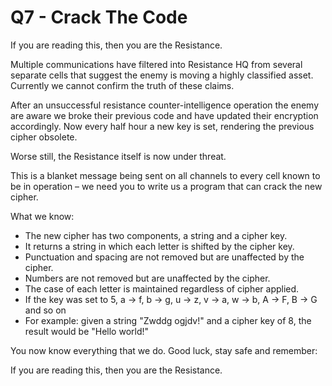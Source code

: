 # Q7 - Crack The Code

If you are reading this, then you are the Resistance.

Multiple communications have filtered into Resistance HQ from several separate cells that suggest the enemy is moving a highly classified asset. Currently we cannot confirm the truth of these claims.

After an unsuccessful resistance counter-intelligence operation the enemy are aware we broke their previous code and have updated their encryption accordingly. Now every half hour a new key is set, rendering the previous cipher obsolete.

Worse still, the Resistance itself is now under threat.

This is a blanket message being sent on all channels to every cell known to be in operation – we need you to write us a program that can crack the new cipher.

What we know:

* The new cipher has two components, a string and a cipher key.
* It returns a string in which each letter is shifted by the cipher key.
* Punctuation and spacing are not removed but are unaffected by the cipher.
* Numbers are not removed but are unaffected by the cipher.
* The case of each letter is maintained regardless of cipher applied.
* If the key was set to 5, a -> f, b -> g, u -> z, v -> a, w -> b, A -> F, B -> G and so on
* For example: given a string "Zwddg ogjdv!" and a cipher key of 8, the result would be "Hello world!"

You now know everything that we do. Good luck, stay safe and remember:

If you are reading this, then you are the Resistance.
